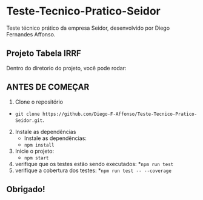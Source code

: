 # Teste-Tecnico-Pratico-Seidor

Teste técnico prático da empresa Seidor, desenvolvido por Diego Fernandes Affonso.

## Projeto Tabela IRRF

Dentro do diretorio do projeto, você pode rodar:

## ANTES DE COMEÇAR

1. Clone o repositório
  * `git clone https://github.com/Diego-F-Affonso/Teste-Tecnico-Pratico-Seidor.git`.

2. Instale as dependências
    * Instale as dependências:
    * `npm install`
3. Inicie o projeto:
    * `npm start`
5. verifique que os testes estão sendo executados:
    *`npm run test`
7. verifique a cobertura dos testes: 
    *`npm run test -- --coverage`
    
## Obrigado!
   
